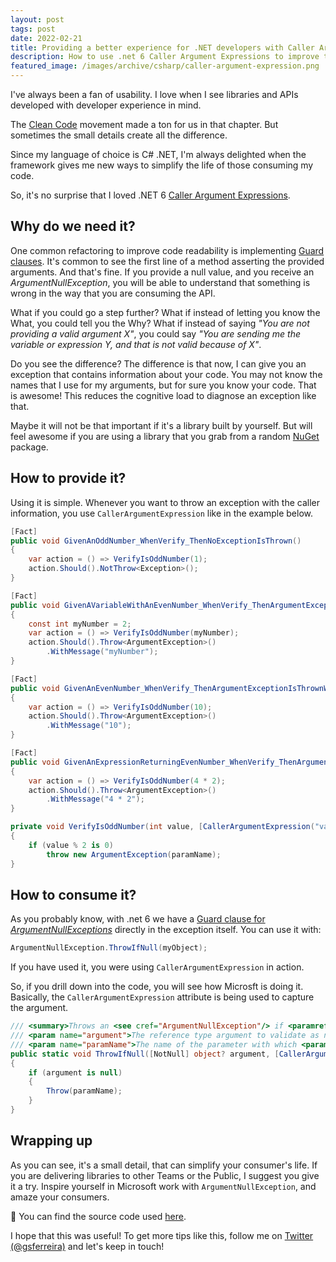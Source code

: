 ```yaml
---
layout: post
tags: post
date: 2022-02-21
title: Providing a better experience for .NET developers with Caller Argument Expressions
description: How to use .net 6 Caller Argument Expressions to improve the Developer Experience of your consumers.
featured_image: /images/archive/csharp/caller-argument-expression.png
---
```


I've always been a fan of usability. I love when I see libraries and APIs developed with developer experience in mind.

The [Clean Code](https://www.amazon.com/Clean-Code-Handbook-Software-Craftsmanship/dp/0132350882) movement made a ton for us in that chapter. But sometimes the small details create all the difference.

Since my language of choice is C# .NET, I'm always delighted when the framework gives me new ways to simplify the life of those consuming my code.

So, it's no surprise that I loved .NET 6 [Caller Argument Expressions](https://docs.microsoft.com/en-us/dotnet/csharp/language-reference/proposals/csharp-10.0/caller-argument-expression).

## Why do we need it?

One common refactoring to improve code readability is implementing [Guard clauses](https://refactoring.com/catalog/replaceNestedConditionalWithGuardClauses.html). It's common to see the first line of a method asserting the provided arguments. And that's fine. If you provide a null value, and you receive an _ArgumentNullException_, you will be able to understand that something is wrong in the way that you are consuming the API.

What if you could go a step further?
What if instead of letting you know the What, you could tell you the Why?
What if instead of saying _"You are not providing a valid argument X"_, you could say _"You are sending me the variable or expression Y, and that is not valid because of X"_.

Do you see the difference?
The difference is that now, I can give you an exception that contains information about your code.
You may not know the names that I use for my arguments, but for sure you know your code. That is awesome! This reduces the cognitive load to diagnose an exception like that.

Maybe it will not be that important if it's a library built by yourself. But will feel awesome if you are using a library that you grab from a random [NuGet](https://www.nuget.org/) package.

## How to provide it?

Using it is simple. Whenever you want to throw an exception with the caller information, you use `CallerArgumentExpression` like in the example below.

```csharp
[Fact]
public void GivenAnOddNumber_WhenVerify_ThenNoExceptionIsThrown()
{
    var action = () => VerifyIsOddNumber(1);
    action.Should().NotThrow<Exception>();
}

[Fact]
public void GivenAVariableWithAnEvenNumber_WhenVerify_ThenArgumentExceptionIsThrownWithVariableName()
{
    const int myNumber = 2;
    var action = () => VerifyIsOddNumber(myNumber);
    action.Should().Throw<ArgumentException>()
        .WithMessage("myNumber");
}

[Fact]
public void GivenAnEvenNumber_WhenVerify_ThenArgumentExceptionIsThrownWithValue()
{
    var action = () => VerifyIsOddNumber(10);
    action.Should().Throw<ArgumentException>()
        .WithMessage("10");
}

[Fact]
public void GivenAnExpressionReturningEvenNumber_WhenVerify_ThenArgumentExceptionIsThrownWithValue()
{
    var action = () => VerifyIsOddNumber(4 * 2);
    action.Should().Throw<ArgumentException>()
        .WithMessage("4 * 2");
}

private void VerifyIsOddNumber(int value, [CallerArgumentExpression("value")] string? paramName = null)
{
    if (value % 2 is 0)
        throw new ArgumentException(paramName);
}
```

## How to consume it?

As you probably know, with .net 6 we have a [Guard clause for _ArgumentNullExceptions_](https://docs.microsoft.com/en-us/dotnet/api/system.argumentnullexception.throwifnull?view=net-6.0) directly in the exception itself.
You can use it with:

```csharp
ArgumentNullException.ThrowIfNull(myObject);
```

If you have used it, you were using `CallerArgumentExpression` in action.

So, if you drill down into the code, you will see how Microsft is doing it.
Basically, the `CallerArgumentExpression` attribute is being used to capture the argument.

```csharp
/// <summary>Throws an <see cref="ArgumentNullException"/> if <paramref name="argument"/> is null.</summary>
/// <param name="argument">The reference type argument to validate as non-null.</param>
/// <param name="paramName">The name of the parameter with which <paramref name="argument"/> corresponds.</param>
public static void ThrowIfNull([NotNull] object? argument, [CallerArgumentExpression("argument")] string? paramName = null)
{
    if (argument is null)
    {
        Throw(paramName);
    }
}
```

## Wrapping up

As you can see, it's a small detail, that can simplify your consumer's life.
If you are delivering libraries to other Teams or the Public, I suggest you give it a try. Inspire yourself in Microsoft work with `ArgumentNullException`, and amaze your consumers.

🔗 You can find the source code used [here](https://github.com/gsferreira/dotnet-playground/tree/main/csharp/10/CallerArgumentExpression).

I hope that this was useful! To get more tips like this, follow me on [Twitter (@gsferreira)](https://twitter.com/gsferreira) and let's keep in touch!
